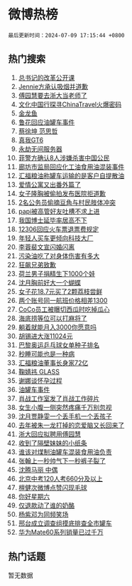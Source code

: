 # 微博热榜

`最后更新时间：2024-07-09 17:15:44 +0800`

## 热门搜索

1. [总书记的改革公开课](https://m.weibo.cn/search?containerid=100103type%3D1%26t%3D10%26q%3D%23%E6%80%BB%E4%B9%A6%E8%AE%B0%E7%9A%84%E6%94%B9%E9%9D%A9%E5%85%AC%E5%BC%80%E8%AF%BE%23&stream_entry_id=51&isnewpage=1&extparam=seat%3D1%26pos%3D0%26filter_type%3Drealtimehot%26stream_entry_id%3D51%26dgr%3D0%26q%3D%2523%25E6%2580%25BB%25E4%25B9%25A6%25E8%25AE%25B0%25E7%259A%2584%25E6%2594%25B9%25E9%259D%25A9%25E5%2585%25AC%25E5%25BC%2580%25E8%25AF%25BE%2523%26c_type%3D51%26cate%3D10103%26display_time%3D1720516542%26pre_seqid%3D1720516542555023188141)
1. [Jennie方承认吸烟并道歉](https://m.weibo.cn/search?containerid=100103type%3D1%26t%3D10%26q%3D%23Jennie%E6%96%B9%E6%89%BF%E8%AE%A4%E5%90%B8%E7%83%9F%E5%B9%B6%E9%81%93%E6%AD%89%23&stream_entry_id=31&isnewpage=1&extparam=seat%3D1%26flag%3D2%26filter_type%3Drealtimehot%26c_type%3D31%26lcate%3D5001%26cate%3D5001%26realpos%3D1%26q%3D%2523Jennie%25E6%2596%25B9%25E6%2589%25BF%25E8%25AE%25A4%25E5%2590%25B8%25E7%2583%259F%25E5%25B9%25B6%25E9%2581%2593%25E6%25AD%2589%2523%26dgr%3D0%26band_rank%3D1%26pos%3D0%26stream_entry_id%3D31%26display_time%3D1720516542%26pre_seqid%3D1720516542555023188141)
1. [傅园慧要去浙大当老师了](https://m.weibo.cn/search?containerid=100103type%3D1%26t%3D10%26q%3D%23%E5%82%85%E5%9B%AD%E6%85%A7%E8%A6%81%E5%8E%BB%E6%B5%99%E5%A4%A7%E5%BD%93%E8%80%81%E5%B8%88%E4%BA%86%23&stream_entry_id=31&isnewpage=1&extparam=seat%3D1%26flag%3D1%26filter_type%3Drealtimehot%26c_type%3D31%26lcate%3D5001%26cate%3D5001%26realpos%3D2%26q%3D%2523%25E5%2582%2585%25E5%259B%25AD%25E6%2585%25A7%25E8%25A6%2581%25E5%258E%25BB%25E6%25B5%2599%25E5%25A4%25A7%25E5%25BD%2593%25E8%2580%2581%25E5%25B8%2588%25E4%25BA%2586%2523%26dgr%3D0%26band_rank%3D2%26pos%3D1%26stream_entry_id%3D31%26display_time%3D1720516542%26pre_seqid%3D1720516542555023188141)
1. [文化中国行探寻ChinaTravel火爆密码](https://m.weibo.cn/search?containerid=100103type%3D1%26t%3D10%26q%3D%23%E6%96%87%E5%8C%96%E4%B8%AD%E5%9B%BD%E8%A1%8C%E6%8E%A2%E5%AF%BBChinaTravel%E7%81%AB%E7%88%86%E5%AF%86%E7%A0%81%23&stream_entry_id=31&isnewpage=1&extparam=seat%3D1%26flag%3D0%26filter_type%3Drealtimehot%26c_type%3D31%26lcate%3D5001%26cate%3D5001%26realpos%3D3%26q%3D%2523%25E6%2596%2587%25E5%258C%2596%25E4%25B8%25AD%25E5%259B%25BD%25E8%25A1%258C%25E6%258E%25A2%25E5%25AF%25BBChinaTravel%25E7%2581%25AB%25E7%2588%2586%25E5%25AF%2586%25E7%25A0%2581%2523%26dgr%3D0%26band_rank%3D3%26pos%3D2%26stream_entry_id%3D31%26display_time%3D1720516542%26pre_seqid%3D1720516542555023188141)
1. [金龙鱼](https://m.weibo.cn/search?containerid=100103type%3D1%26t%3D10%26q%3D%E9%87%91%E9%BE%99%E9%B1%BC&stream_entry_id=31&isnewpage=1&extparam=seat%3D1%26flag%3D1%26filter_type%3Drealtimehot%26c_type%3D31%26lcate%3D5001%26cate%3D5001%26realpos%3D4%26q%3D%25E9%2587%2591%25E9%25BE%2599%25E9%25B1%25BC%26dgr%3D0%26band_rank%3D4%26pos%3D3%26stream_entry_id%3D31%26display_time%3D1720516542%26pre_seqid%3D1720516542555023188141)
1. [鲁花回应油罐车事件](https://m.weibo.cn/search?containerid=100103type%3D1%26t%3D10%26q%3D%23%E9%B2%81%E8%8A%B1%E5%9B%9E%E5%BA%94%E6%B2%B9%E7%BD%90%E8%BD%A6%E4%BA%8B%E4%BB%B6%23&stream_entry_id=31&isnewpage=1&extparam=seat%3D1%26flag%3D1%26filter_type%3Drealtimehot%26c_type%3D31%26lcate%3D5001%26cate%3D5001%26realpos%3D5%26q%3D%2523%25E9%25B2%2581%25E8%258A%25B1%25E5%259B%259E%25E5%25BA%2594%25E6%25B2%25B9%25E7%25BD%2590%25E8%25BD%25A6%25E4%25BA%258B%25E4%25BB%25B6%2523%26dgr%3D0%26band_rank%3D5%26pos%3D4%26stream_entry_id%3D31%26display_time%3D1720516542%26pre_seqid%3D1720516542555023188141)
1. [蔡徐坤 范思哲](https://m.weibo.cn/search?containerid=100103type%3D1%26t%3D10%26q%3D%E8%94%A1%E5%BE%90%E5%9D%A4+%E8%8C%83%E6%80%9D%E5%93%B2&stream_entry_id=31&isnewpage=1&extparam=seat%3D1%26flag%3D1%26filter_type%3Drealtimehot%26c_type%3D31%26lcate%3D5001%26cate%3D5001%26realpos%3D6%26q%3D%25E8%2594%25A1%25E5%25BE%2590%25E5%259D%25A4%2520%25E8%258C%2583%25E6%2580%259D%25E5%2593%25B2%26dgr%3D0%26band_rank%3D6%26pos%3D5%26stream_entry_id%3D31%26display_time%3D1720516542%26pre_seqid%3D1720516542555023188141)
1. [真我GT6](https://m.weibo.cn/search?containerid=100103type%3D1%26t%3D10%26q%3D%23%E7%9C%9F%E6%88%91GT6%23&stream_entry_id=31&isnewpage=1&extparam=seat%3D1%26filter_type%3Drealtimehot%26c_type%3D31%26lcate%3D5001%26cate%3D5001%26topic_ad%3D1%26is_ad_pos%3D1%26adid%3D245380%26stream_entry_id%3D31%26dgr%3D0%26q%3D%2523%25E7%259C%259F%25E6%2588%2591GT6%2523%26band_rank%3D7%26pos%3D6%26display_time%3D1720516542%26pre_seqid%3D1720516542555023188141)
1. [永劫无间服务器](https://m.weibo.cn/search?containerid=100103type%3D1%26t%3D10%26q%3D%E6%B0%B8%E5%8A%AB%E6%97%A0%E9%97%B4%E6%9C%8D%E5%8A%A1%E5%99%A8&stream_entry_id=31&isnewpage=1&extparam=seat%3D1%26flag%3D1%26filter_type%3Drealtimehot%26c_type%3D31%26lcate%3D5001%26cate%3D5001%26realpos%3D7%26q%3D%25E6%25B0%25B8%25E5%258A%25AB%25E6%2597%25A0%25E9%2597%25B4%25E6%259C%258D%25E5%258A%25A1%25E5%2599%25A8%26dgr%3D0%26band_rank%3D7%26pos%3D7%26stream_entry_id%3D31%26display_time%3D1720516542%26pre_seqid%3D1720516542555023188141)
1. [菲警方确认8人涉嫌杀害中国公民](https://m.weibo.cn/search?containerid=100103type%3D1%26t%3D10%26q%3D%23%E8%8F%B2%E8%AD%A6%E6%96%B9%E7%A1%AE%E8%AE%A48%E4%BA%BA%E6%B6%89%E5%AB%8C%E6%9D%80%E5%AE%B3%E4%B8%AD%E5%9B%BD%E5%85%AC%E6%B0%91%23&stream_entry_id=31&isnewpage=1&extparam=seat%3D1%26flag%3D1%26filter_type%3Drealtimehot%26c_type%3D31%26lcate%3D5001%26cate%3D5001%26realpos%3D8%26q%3D%2523%25E8%258F%25B2%25E8%25AD%25A6%25E6%2596%25B9%25E7%25A1%25AE%25E8%25AE%25A48%25E4%25BA%25BA%25E6%25B6%2589%25E5%25AB%258C%25E6%259D%2580%25E5%25AE%25B3%25E4%25B8%25AD%25E5%259B%25BD%25E5%2585%25AC%25E6%25B0%2591%2523%26dgr%3D0%26band_rank%3D8%26pos%3D8%26stream_entry_id%3D31%26display_time%3D1720516542%26pre_seqid%3D1720516542555023188141)
1. [廊坊市监局回应化工油食用油混装事件](https://m.weibo.cn/search?containerid=100103type%3D1%26t%3D10%26q%3D%23%E5%BB%8A%E5%9D%8A%E5%B8%82%E7%9B%91%E5%B1%80%E5%9B%9E%E5%BA%94%E5%8C%96%E5%B7%A5%E6%B2%B9%E9%A3%9F%E7%94%A8%E6%B2%B9%E6%B7%B7%E8%A3%85%E4%BA%8B%E4%BB%B6%23&stream_entry_id=31&isnewpage=1&extparam=seat%3D1%26flag%3D0%26filter_type%3Drealtimehot%26c_type%3D31%26lcate%3D5001%26cate%3D5001%26realpos%3D9%26q%3D%2523%25E5%25BB%258A%25E5%259D%258A%25E5%25B8%2582%25E7%259B%2591%25E5%25B1%2580%25E5%259B%259E%25E5%25BA%2594%25E5%258C%2596%25E5%25B7%25A5%25E6%25B2%25B9%25E9%25A3%259F%25E7%2594%25A8%25E6%25B2%25B9%25E6%25B7%25B7%25E8%25A3%2585%25E4%25BA%258B%25E4%25BB%25B6%2523%26dgr%3D0%26band_rank%3D9%26pos%3D9%26stream_entry_id%3D31%26display_time%3D1720516542%26pre_seqid%3D1720516542555023188141)
1. [汇福粮油称罐车运输的是客户自提散油](https://m.weibo.cn/search?containerid=100103type%3D1%26t%3D10%26q%3D%23%E6%B1%87%E7%A6%8F%E7%B2%AE%E6%B2%B9%E7%A7%B0%E7%BD%90%E8%BD%A6%E8%BF%90%E8%BE%93%E7%9A%84%E6%98%AF%E5%AE%A2%E6%88%B7%E8%87%AA%E6%8F%90%E6%95%A3%E6%B2%B9%23&stream_entry_id=31&isnewpage=1&extparam=seat%3D1%26flag%3D1%26filter_type%3Drealtimehot%26c_type%3D31%26lcate%3D5001%26cate%3D5001%26realpos%3D10%26q%3D%2523%25E6%25B1%2587%25E7%25A6%258F%25E7%25B2%25AE%25E6%25B2%25B9%25E7%25A7%25B0%25E7%25BD%2590%25E8%25BD%25A6%25E8%25BF%2590%25E8%25BE%2593%25E7%259A%2584%25E6%2598%25AF%25E5%25AE%25A2%25E6%2588%25B7%25E8%2587%25AA%25E6%258F%2590%25E6%2595%25A3%25E6%25B2%25B9%2523%26dgr%3D0%26band_rank%3D10%26pos%3D10%26stream_entry_id%3D31%26display_time%3D1720516542%26pre_seqid%3D1720516542555023188141)
1. [爱情公寓又出番外篇了](https://m.weibo.cn/search?containerid=100103type%3D1%26t%3D10%26q%3D%23%E7%88%B1%E6%83%85%E5%85%AC%E5%AF%93%E5%8F%88%E5%87%BA%E7%95%AA%E5%A4%96%E7%AF%87%E4%BA%86%23&stream_entry_id=31&isnewpage=1&extparam=seat%3D1%26flag%3D2%26filter_type%3Drealtimehot%26c_type%3D31%26lcate%3D5001%26cate%3D5001%26realpos%3D11%26q%3D%2523%25E7%2588%25B1%25E6%2583%2585%25E5%2585%25AC%25E5%25AF%2593%25E5%258F%2588%25E5%2587%25BA%25E7%2595%25AA%25E5%25A4%2596%25E7%25AF%2587%25E4%25BA%2586%2523%26dgr%3D0%26band_rank%3D11%26pos%3D11%26stream_entry_id%3D31%26display_time%3D1720516542%26pre_seqid%3D1720516542555023188141)
1. [女子隆胸被偷拍发布医院拒道歉](https://m.weibo.cn/search?containerid=100103type%3D1%26t%3D10%26q%3D%23%E5%A5%B3%E5%AD%90%E9%9A%86%E8%83%B8%E8%A2%AB%E5%81%B7%E6%8B%8D%E5%8F%91%E5%B8%83%E5%8C%BB%E9%99%A2%E6%8B%92%E9%81%93%E6%AD%89%23&stream_entry_id=31&isnewpage=1&extparam=seat%3D1%26flag%3D0%26filter_type%3Drealtimehot%26c_type%3D31%26lcate%3D5001%26cate%3D5001%26realpos%3D12%26q%3D%2523%25E5%25A5%25B3%25E5%25AD%2590%25E9%259A%2586%25E8%2583%25B8%25E8%25A2%25AB%25E5%2581%25B7%25E6%258B%258D%25E5%258F%2591%25E5%25B8%2583%25E5%258C%25BB%25E9%2599%25A2%25E6%258B%2592%25E9%2581%2593%25E6%25AD%2589%2523%26dgr%3D0%26band_rank%3D12%26pos%3D12%26stream_entry_id%3D31%26display_time%3D1720516542%26pre_seqid%3D1720516542555023188141)
1. [2名公务员偷摘豆角与村民肢体冲突](https://m.weibo.cn/search?containerid=100103type%3D1%26t%3D10%26q%3D%232%E5%90%8D%E5%85%AC%E5%8A%A1%E5%91%98%E5%81%B7%E6%91%98%E8%B1%86%E8%A7%92%E4%B8%8E%E6%9D%91%E6%B0%91%E8%82%A2%E4%BD%93%E5%86%B2%E7%AA%81%23&stream_entry_id=31&isnewpage=1&extparam=seat%3D1%26flag%3D0%26filter_type%3Drealtimehot%26c_type%3D31%26lcate%3D5001%26cate%3D5001%26realpos%3D13%26q%3D%25232%25E5%2590%258D%25E5%2585%25AC%25E5%258A%25A1%25E5%2591%2598%25E5%2581%25B7%25E6%2591%2598%25E8%25B1%2586%25E8%25A7%2592%25E4%25B8%258E%25E6%259D%2591%25E6%25B0%2591%25E8%2582%25A2%25E4%25BD%2593%25E5%2586%25B2%25E7%25AA%2581%2523%26dgr%3D0%26band_rank%3D13%26pos%3D13%26stream_entry_id%3D31%26display_time%3D1720516542%26pre_seqid%3D1720516542555023188141)
1. [papi被高管好友吐槽不求上进](https://m.weibo.cn/search?containerid=100103type%3D1%26t%3D10%26q%3D%23papi%E8%A2%AB%E9%AB%98%E7%AE%A1%E5%A5%BD%E5%8F%8B%E5%90%90%E6%A7%BD%E4%B8%8D%E6%B1%82%E4%B8%8A%E8%BF%9B%23&stream_entry_id=31&isnewpage=1&extparam=seat%3D1%26flag%3D2%26filter_type%3Drealtimehot%26c_type%3D31%26lcate%3D5001%26cate%3D5001%26realpos%3D14%26q%3D%2523papi%25E8%25A2%25AB%25E9%25AB%2598%25E7%25AE%25A1%25E5%25A5%25BD%25E5%258F%258B%25E5%2590%2590%25E6%25A7%25BD%25E4%25B8%258D%25E6%25B1%2582%25E4%25B8%258A%25E8%25BF%259B%2523%26dgr%3D0%26band_rank%3D14%26pos%3D14%26stream_entry_id%3D31%26display_time%3D1720516542%26pre_seqid%3D1720516542555023188141)
1. [我国博士延毕率居高不下](https://m.weibo.cn/search?containerid=100103type%3D1%26t%3D10%26q%3D%23%E6%88%91%E5%9B%BD%E5%8D%9A%E5%A3%AB%E5%BB%B6%E6%AF%95%E7%8E%87%E5%B1%85%E9%AB%98%E4%B8%8D%E4%B8%8B%23&stream_entry_id=31&isnewpage=1&extparam=seat%3D1%26flag%3D1%26filter_type%3Drealtimehot%26c_type%3D31%26lcate%3D5001%26cate%3D5001%26realpos%3D15%26q%3D%2523%25E6%2588%2591%25E5%259B%25BD%25E5%258D%259A%25E5%25A3%25AB%25E5%25BB%25B6%25E6%25AF%2595%25E7%258E%2587%25E5%25B1%2585%25E9%25AB%2598%25E4%25B8%258D%25E4%25B8%258B%2523%26dgr%3D0%26band_rank%3D15%26pos%3D15%26stream_entry_id%3D31%26display_time%3D1720516542%26pre_seqid%3D1720516542555023188141)
1. [12306回应火车票退票费规定](https://m.weibo.cn/search?containerid=100103type%3D1%26t%3D10%26q%3D%2312306%E5%9B%9E%E5%BA%94%E7%81%AB%E8%BD%A6%E7%A5%A8%E9%80%80%E7%A5%A8%E8%B4%B9%E8%A7%84%E5%AE%9A%23&stream_entry_id=31&isnewpage=1&extparam=seat%3D1%26flag%3D0%26filter_type%3Drealtimehot%26c_type%3D31%26lcate%3D5001%26cate%3D5001%26realpos%3D16%26q%3D%252312306%25E5%259B%259E%25E5%25BA%2594%25E7%2581%25AB%25E8%25BD%25A6%25E7%25A5%25A8%25E9%2580%2580%25E7%25A5%25A8%25E8%25B4%25B9%25E8%25A7%2584%25E5%25AE%259A%2523%26dgr%3D0%26band_rank%3D16%26pos%3D16%26stream_entry_id%3D31%26display_time%3D1720516542%26pre_seqid%3D1720516542555023188141)
1. [年轻人买车更倾向科技大厂](https://m.weibo.cn/search?containerid=100103type%3D1%26t%3D10%26q%3D%23%E5%B9%B4%E8%BD%BB%E4%BA%BA%E4%B9%B0%E8%BD%A6%E6%9B%B4%E5%80%BE%E5%90%91%E7%A7%91%E6%8A%80%E5%A4%A7%E5%8E%82%23&stream_entry_id=31&isnewpage=1&extparam=seat%3D1%26flag%3D0%26filter_type%3Drealtimehot%26c_type%3D31%26lcate%3D5001%26cate%3D5001%26realpos%3D17%26adid%3D245434%26stream_entry_id%3D31%26dgr%3D0%26band_rank%3D17%26pos%3D17%26q%3D%2523%25E5%25B9%25B4%25E8%25BD%25BB%25E4%25BA%25BA%25E4%25B9%25B0%25E8%25BD%25A6%25E6%259B%25B4%25E5%2580%25BE%25E5%2590%2591%25E7%25A7%2591%25E6%258A%2580%25E5%25A4%25A7%25E5%258E%2582%2523%26display_time%3D1720516542%26pre_seqid%3D1720516542555023188141)
1. [李蓉裴文宣闪婚闪离](https://m.weibo.cn/search?containerid=100103type%3D1%26t%3D10%26q%3D%E6%9D%8E%E8%93%89%E8%A3%B4%E6%96%87%E5%AE%A3%E9%97%AA%E5%A9%9A%E9%97%AA%E7%A6%BB&stream_entry_id=31&isnewpage=1&extparam=seat%3D1%26flag%3D1%26filter_type%3Drealtimehot%26c_type%3D31%26lcate%3D5001%26cate%3D5001%26realpos%3D18%26q%3D%25E6%259D%258E%25E8%2593%2589%25E8%25A3%25B4%25E6%2596%2587%25E5%25AE%25A3%25E9%2597%25AA%25E5%25A9%259A%25E9%2597%25AA%25E7%25A6%25BB%26dgr%3D0%26band_rank%3D18%26pos%3D18%26stream_entry_id%3D31%26display_time%3D1720516542%26pre_seqid%3D1720516542555023188141)
1. [污染油吃了对身体伤害有多大](https://m.weibo.cn/search?containerid=100103type%3D1%26t%3D10%26q%3D%23%E6%B1%A1%E6%9F%93%E6%B2%B9%E5%90%83%E4%BA%86%E5%AF%B9%E8%BA%AB%E4%BD%93%E4%BC%A4%E5%AE%B3%E6%9C%89%E5%A4%9A%E5%A4%A7%23&stream_entry_id=31&isnewpage=1&extparam=seat%3D1%26flag%3D0%26filter_type%3Drealtimehot%26c_type%3D31%26lcate%3D5001%26cate%3D5001%26realpos%3D19%26q%3D%2523%25E6%25B1%25A1%25E6%259F%2593%25E6%25B2%25B9%25E5%2590%2583%25E4%25BA%2586%25E5%25AF%25B9%25E8%25BA%25AB%25E4%25BD%2593%25E4%25BC%25A4%25E5%25AE%25B3%25E6%259C%2589%25E5%25A4%259A%25E5%25A4%25A7%2523%26dgr%3D0%26band_rank%3D19%26pos%3D19%26stream_entry_id%3D31%26display_time%3D1720516542%26pre_seqid%3D1720516542555023188141)
1. [狂飙兄弟致歉](https://m.weibo.cn/search?containerid=100103type%3D1%26t%3D10%26q%3D%23%E7%8B%82%E9%A3%99%E5%85%84%E5%BC%9F%E8%87%B4%E6%AD%89%23&stream_entry_id=31&isnewpage=1&extparam=seat%3D1%26flag%3D2%26filter_type%3Drealtimehot%26c_type%3D31%26lcate%3D5001%26cate%3D5001%26realpos%3D20%26q%3D%2523%25E7%258B%2582%25E9%25A3%2599%25E5%2585%2584%25E5%25BC%259F%25E8%2587%25B4%25E6%25AD%2589%2523%26dgr%3D0%26band_rank%3D20%26pos%3D20%26stream_entry_id%3D31%26display_time%3D1720516542%26pre_seqid%3D1720516542555023188141)
1. [荷兰男子捐精生下1000个娃](https://m.weibo.cn/search?containerid=100103type%3D1%26t%3D10%26q%3D%23%E8%8D%B7%E5%85%B0%E7%94%B7%E5%AD%90%E6%8D%90%E7%B2%BE%E7%94%9F%E4%B8%8B1000%E4%B8%AA%E5%A8%83%23&stream_entry_id=31&isnewpage=1&extparam=seat%3D1%26flag%3D2%26filter_type%3Drealtimehot%26c_type%3D31%26lcate%3D5001%26cate%3D5001%26realpos%3D21%26q%3D%2523%25E8%258D%25B7%25E5%2585%25B0%25E7%2594%25B7%25E5%25AD%2590%25E6%258D%2590%25E7%25B2%25BE%25E7%2594%259F%25E4%25B8%258B1000%25E4%25B8%25AA%25E5%25A8%2583%2523%26dgr%3D0%26band_rank%3D21%26pos%3D21%26stream_entry_id%3D31%26display_time%3D1720516542%26pre_seqid%3D1720516542555023188141)
1. [沈月胸前好大一个蝴蝶](https://m.weibo.cn/search?containerid=100103type%3D1%26t%3D10%26q%3D%23%E6%B2%88%E6%9C%88%E8%83%B8%E5%89%8D%E5%A5%BD%E5%A4%A7%E4%B8%80%E4%B8%AA%E8%9D%B4%E8%9D%B6%23&stream_entry_id=31&isnewpage=1&extparam=seat%3D1%26flag%3D0%26filter_type%3Drealtimehot%26c_type%3D31%26lcate%3D5001%26cate%3D5001%26realpos%3D22%26q%3D%2523%25E6%25B2%2588%25E6%259C%2588%25E8%2583%25B8%25E5%2589%258D%25E5%25A5%25BD%25E5%25A4%25A7%25E4%25B8%2580%25E4%25B8%25AA%25E8%259D%25B4%25E8%259D%25B6%2523%26dgr%3D0%26band_rank%3D22%26pos%3D22%26stream_entry_id%3D31%26display_time%3D1720516542%26pre_seqid%3D1720516542555023188141)
1. [女子花18.7元买了2颗荔枝尝鲜](https://m.weibo.cn/search?containerid=100103type%3D1%26t%3D10%26q%3D%23%E5%A5%B3%E5%AD%90%E8%8A%B118.7%E5%85%83%E4%B9%B0%E4%BA%862%E9%A2%97%E8%8D%94%E6%9E%9D%E5%B0%9D%E9%B2%9C%23&stream_entry_id=31&isnewpage=1&extparam=seat%3D1%26flag%3D1%26filter_type%3Drealtimehot%26c_type%3D31%26lcate%3D5001%26cate%3D5001%26realpos%3D23%26q%3D%2523%25E5%25A5%25B3%25E5%25AD%2590%25E8%258A%25B118.7%25E5%2585%2583%25E4%25B9%25B0%25E4%25BA%25862%25E9%25A2%2597%25E8%258D%2594%25E6%259E%259D%25E5%25B0%259D%25E9%25B2%259C%2523%26dgr%3D0%26band_rank%3D23%26pos%3D23%26stream_entry_id%3D31%26display_time%3D1720516542%26pre_seqid%3D1720516542555023188141)
1. [两个账号同一航班价格相差1300](https://m.weibo.cn/search?containerid=100103type%3D1%26t%3D10%26q%3D%23%E4%B8%A4%E4%B8%AA%E8%B4%A6%E5%8F%B7%E5%90%8C%E4%B8%80%E8%88%AA%E7%8F%AD%E4%BB%B7%E6%A0%BC%E7%9B%B8%E5%B7%AE1300%23&stream_entry_id=31&isnewpage=1&extparam=seat%3D1%26flag%3D1%26filter_type%3Drealtimehot%26c_type%3D31%26lcate%3D5001%26cate%3D5001%26realpos%3D24%26q%3D%2523%25E4%25B8%25A4%25E4%25B8%25AA%25E8%25B4%25A6%25E5%258F%25B7%25E5%2590%258C%25E4%25B8%2580%25E8%2588%25AA%25E7%258F%25AD%25E4%25BB%25B7%25E6%25A0%25BC%25E7%259B%25B8%25E5%25B7%25AE1300%2523%26dgr%3D0%26band_rank%3D24%26pos%3D24%26stream_entry_id%3D31%26display_time%3D1720516542%26pre_seqid%3D1720516542555023188141)
1. [CoCo员工被曝切西瓜时吃掉瓜心](https://m.weibo.cn/search?containerid=100103type%3D1%26t%3D10%26q%3D%23CoCo%E5%91%98%E5%B7%A5%E8%A2%AB%E6%9B%9D%E5%88%87%E8%A5%BF%E7%93%9C%E6%97%B6%E5%90%83%E6%8E%89%E7%93%9C%E5%BF%83%23&stream_entry_id=31&isnewpage=1&extparam=seat%3D1%26flag%3D0%26filter_type%3Drealtimehot%26c_type%3D31%26lcate%3D5001%26cate%3D5001%26realpos%3D25%26q%3D%2523CoCo%25E5%2591%2598%25E5%25B7%25A5%25E8%25A2%25AB%25E6%259B%259D%25E5%2588%2587%25E8%25A5%25BF%25E7%2593%259C%25E6%2597%25B6%25E5%2590%2583%25E6%258E%2589%25E7%2593%259C%25E5%25BF%2583%2523%26dgr%3D0%26band_rank%3D25%26pos%3D25%26stream_entry_id%3D31%26display_time%3D1720516542%26pre_seqid%3D1720516542555023188141)
1. [海底捞等位可以打麻将了](https://m.weibo.cn/search?containerid=100103type%3D1%26t%3D10%26q%3D%23%E6%B5%B7%E5%BA%95%E6%8D%9E%E7%AD%89%E4%BD%8D%E5%8F%AF%E4%BB%A5%E6%89%93%E9%BA%BB%E5%B0%86%E4%BA%86%23&stream_entry_id=31&isnewpage=1&extparam=seat%3D1%26flag%3D0%26filter_type%3Drealtimehot%26c_type%3D31%26lcate%3D5001%26cate%3D5001%26realpos%3D26%26q%3D%2523%25E6%25B5%25B7%25E5%25BA%2595%25E6%258D%259E%25E7%25AD%2589%25E4%25BD%258D%25E5%258F%25AF%25E4%25BB%25A5%25E6%2589%2593%25E9%25BA%25BB%25E5%25B0%2586%25E4%25BA%2586%2523%26dgr%3D0%26band_rank%3D26%26pos%3D26%26stream_entry_id%3D31%26display_time%3D1720516542%26pre_seqid%3D1720516542555023188141)
1. [躺着就能月入3000你愿意吗](https://m.weibo.cn/search?containerid=100103type%3D1%26t%3D10%26q%3D%23%E8%BA%BA%E7%9D%80%E5%B0%B1%E8%83%BD%E6%9C%88%E5%85%A53000%E4%BD%A0%E6%84%BF%E6%84%8F%E5%90%97%23&stream_entry_id=31&isnewpage=1&extparam=seat%3D1%26flag%3D0%26filter_type%3Drealtimehot%26c_type%3D31%26lcate%3D5001%26cate%3D5001%26realpos%3D27%26q%3D%2523%25E8%25BA%25BA%25E7%259D%2580%25E5%25B0%25B1%25E8%2583%25BD%25E6%259C%2588%25E5%2585%25A53000%25E4%25BD%25A0%25E6%2584%25BF%25E6%2584%258F%25E5%2590%2597%2523%26dgr%3D0%26band_rank%3D27%26pos%3D27%26stream_entry_id%3D31%26display_time%3D1720516542%26pre_seqid%3D1720516542555023188141)
1. [胡锡进大涨11024元](https://m.weibo.cn/search?containerid=100103type%3D1%26t%3D10%26q%3D%23%E8%83%A1%E9%94%A1%E8%BF%9B%E5%A4%A7%E6%B6%A811024%E5%85%83%23&stream_entry_id=31&isnewpage=1&extparam=seat%3D1%26flag%3D1%26filter_type%3Drealtimehot%26c_type%3D31%26lcate%3D5001%26cate%3D5001%26realpos%3D28%26q%3D%2523%25E8%2583%25A1%25E9%2594%25A1%25E8%25BF%259B%25E5%25A4%25A7%25E6%25B6%25A811024%25E5%2585%2583%2523%26dgr%3D0%26band_rank%3D28%26pos%3D28%26stream_entry_id%3D31%26display_time%3D1720516542%26pre_seqid%3D1720516542555023188141)
1. [巴黎奥运乒乓球女单种子排名](https://m.weibo.cn/search?containerid=100103type%3D1%26t%3D10%26q%3D%23%E5%B7%B4%E9%BB%8E%E5%A5%A5%E8%BF%90%E4%B9%92%E4%B9%93%E7%90%83%E5%A5%B3%E5%8D%95%E7%A7%8D%E5%AD%90%E6%8E%92%E5%90%8D%23&stream_entry_id=31&isnewpage=1&extparam=seat%3D1%26flag%3D1%26filter_type%3Drealtimehot%26c_type%3D31%26lcate%3D5001%26cate%3D5001%26realpos%3D29%26q%3D%2523%25E5%25B7%25B4%25E9%25BB%258E%25E5%25A5%25A5%25E8%25BF%2590%25E4%25B9%2592%25E4%25B9%2593%25E7%2590%2583%25E5%25A5%25B3%25E5%258D%2595%25E7%25A7%258D%25E5%25AD%2590%25E6%258E%2592%25E5%2590%258D%2523%26dgr%3D0%26band_rank%3D29%26pos%3D29%26stream_entry_id%3D31%26display_time%3D1720516542%26pre_seqid%3D1720516542555023188141)
1. [秒睡可能也是一种病](https://m.weibo.cn/search?containerid=100103type%3D1%26t%3D10%26q%3D%23%E7%A7%92%E7%9D%A1%E5%8F%AF%E8%83%BD%E4%B9%9F%E6%98%AF%E4%B8%80%E7%A7%8D%E7%97%85%23&stream_entry_id=31&isnewpage=1&extparam=seat%3D1%26flag%3D1%26filter_type%3Drealtimehot%26c_type%3D31%26lcate%3D5001%26cate%3D5001%26realpos%3D30%26q%3D%2523%25E7%25A7%2592%25E7%259D%25A1%25E5%258F%25AF%25E8%2583%25BD%25E4%25B9%259F%25E6%2598%25AF%25E4%25B8%2580%25E7%25A7%258D%25E7%2597%2585%2523%26dgr%3D0%26band_rank%3D30%26pos%3D30%26stream_entry_id%3D31%26display_time%3D1720516542%26pre_seqid%3D1720516542555023188141)
1. [汇福粮油董事长身家72亿](https://m.weibo.cn/search?containerid=100103type%3D1%26t%3D10%26q%3D%23%E6%B1%87%E7%A6%8F%E7%B2%AE%E6%B2%B9%E8%91%A3%E4%BA%8B%E9%95%BF%E8%BA%AB%E5%AE%B672%E4%BA%BF%23&stream_entry_id=31&isnewpage=1&extparam=seat%3D1%26flag%3D1%26filter_type%3Drealtimehot%26c_type%3D31%26lcate%3D5001%26cate%3D5001%26realpos%3D31%26q%3D%2523%25E6%25B1%2587%25E7%25A6%258F%25E7%25B2%25AE%25E6%25B2%25B9%25E8%2591%25A3%25E4%25BA%258B%25E9%2595%25BF%25E8%25BA%25AB%25E5%25AE%25B672%25E4%25BA%25BF%2523%26dgr%3D0%26band_rank%3D31%26pos%3D31%26stream_entry_id%3D31%26display_time%3D1720516542%26pre_seqid%3D1720516542555023188141)
1. [鞠婧祎 GLASS](https://m.weibo.cn/search?containerid=100103type%3D1%26t%3D10%26q%3D%E9%9E%A0%E5%A9%A7%E7%A5%8E+GLASS&stream_entry_id=31&isnewpage=1&extparam=seat%3D1%26flag%3D0%26filter_type%3Drealtimehot%26c_type%3D31%26lcate%3D5001%26cate%3D5001%26realpos%3D32%26q%3D%25E9%259E%25A0%25E5%25A9%25A7%25E7%25A5%258E%2520GLASS%26dgr%3D0%26band_rank%3D32%26pos%3D32%26stream_entry_id%3D31%26display_time%3D1720516542%26pre_seqid%3D1720516542555023188141)
1. [谢娜谈怀孕过程](https://m.weibo.cn/search?containerid=100103type%3D1%26t%3D10%26q%3D%23%E8%B0%A2%E5%A8%9C%E8%B0%88%E6%80%80%E5%AD%95%E8%BF%87%E7%A8%8B%23&stream_entry_id=31&isnewpage=1&extparam=seat%3D1%26flag%3D0%26filter_type%3Drealtimehot%26c_type%3D31%26lcate%3D5001%26cate%3D5001%26realpos%3D33%26q%3D%2523%25E8%25B0%25A2%25E5%25A8%259C%25E8%25B0%2588%25E6%2580%2580%25E5%25AD%2595%25E8%25BF%2587%25E7%25A8%258B%2523%26dgr%3D0%26band_rank%3D33%26pos%3D33%26stream_entry_id%3D31%26display_time%3D1720516542%26pre_seqid%3D1720516542555023188141)
1. [油罐车事件](https://m.weibo.cn/search?containerid=100103type%3D1%26t%3D10%26q%3D%E6%B2%B9%E7%BD%90%E8%BD%A6%E4%BA%8B%E4%BB%B6&stream_entry_id=31&isnewpage=1&extparam=seat%3D1%26flag%3D0%26filter_type%3Drealtimehot%26c_type%3D31%26lcate%3D5001%26cate%3D5001%26realpos%3D34%26q%3D%25E6%25B2%25B9%25E7%25BD%2590%25E8%25BD%25A6%25E4%25BA%258B%25E4%25BB%25B6%26dgr%3D0%26band_rank%3D34%26pos%3D34%26stream_entry_id%3D31%26display_time%3D1720516542%26pre_seqid%3D1720516542555023188141)
1. [肖战工作室发了肖战工作碎片](https://m.weibo.cn/search?containerid=100103type%3D1%26t%3D10%26q%3D%23%E8%82%96%E6%88%98%E5%B7%A5%E4%BD%9C%E5%AE%A4%E5%8F%91%E4%BA%86%E8%82%96%E6%88%98%E5%B7%A5%E4%BD%9C%E7%A2%8E%E7%89%87%23&stream_entry_id=31&isnewpage=1&extparam=seat%3D1%26flag%3D0%26filter_type%3Drealtimehot%26c_type%3D31%26lcate%3D5001%26cate%3D5001%26realpos%3D35%26q%3D%2523%25E8%2582%2596%25E6%2588%2598%25E5%25B7%25A5%25E4%25BD%259C%25E5%25AE%25A4%25E5%258F%2591%25E4%25BA%2586%25E8%2582%2596%25E6%2588%2598%25E5%25B7%25A5%25E4%25BD%259C%25E7%25A2%258E%25E7%2589%2587%2523%26dgr%3D0%26band_rank%3D35%26pos%3D35%26stream_entry_id%3D31%26display_time%3D1720516542%26pre_seqid%3D1720516542555023188141)
1. [女生小腹一侧突然疼痛千万别忽视](https://m.weibo.cn/search?containerid=100103type%3D1%26t%3D10%26q%3D%23%E5%A5%B3%E7%94%9F%E5%B0%8F%E8%85%B9%E4%B8%80%E4%BE%A7%E7%AA%81%E7%84%B6%E7%96%BC%E7%97%9B%E5%8D%83%E4%B8%87%E5%88%AB%E5%BF%BD%E8%A7%86%23&stream_entry_id=31&isnewpage=1&extparam=seat%3D1%26flag%3D0%26filter_type%3Drealtimehot%26c_type%3D31%26lcate%3D5001%26cate%3D5001%26realpos%3D36%26q%3D%2523%25E5%25A5%25B3%25E7%2594%259F%25E5%25B0%258F%25E8%2585%25B9%25E4%25B8%2580%25E4%25BE%25A7%25E7%25AA%2581%25E7%2584%25B6%25E7%2596%25BC%25E7%2597%259B%25E5%258D%2583%25E4%25B8%2587%25E5%2588%25AB%25E5%25BF%25BD%25E8%25A7%2586%2523%26dgr%3D0%26band_rank%3D36%26pos%3D36%26stream_entry_id%3D31%26display_time%3D1720516542%26pre_seqid%3D1720516542555023188141)
1. [沈月贾静雯一个丢手机一个丢孩子](https://m.weibo.cn/search?containerid=100103type%3D1%26t%3D10%26q%3D%23%E6%B2%88%E6%9C%88%E8%B4%BE%E9%9D%99%E9%9B%AF%E4%B8%80%E4%B8%AA%E4%B8%A2%E6%89%8B%E6%9C%BA%E4%B8%80%E4%B8%AA%E4%B8%A2%E5%AD%A9%E5%AD%90%23&stream_entry_id=31&isnewpage=1&extparam=seat%3D1%26flag%3D1%26filter_type%3Drealtimehot%26c_type%3D31%26lcate%3D5001%26cate%3D5001%26realpos%3D37%26q%3D%2523%25E6%25B2%2588%25E6%259C%2588%25E8%25B4%25BE%25E9%259D%2599%25E9%259B%25AF%25E4%25B8%2580%25E4%25B8%25AA%25E4%25B8%25A2%25E6%2589%258B%25E6%259C%25BA%25E4%25B8%2580%25E4%25B8%25AA%25E4%25B8%25A2%25E5%25AD%25A9%25E5%25AD%2590%2523%26dgr%3D0%26band_rank%3D37%26pos%3D37%26stream_entry_id%3D31%26display_time%3D1720516542%26pre_seqid%3D1720516542555023188141)
1. [去年被朱一龙打掉的恋爱脑又长回来了](https://m.weibo.cn/search?containerid=100103type%3D1%26t%3D10%26q%3D%23%E5%8E%BB%E5%B9%B4%E8%A2%AB%E6%9C%B1%E4%B8%80%E9%BE%99%E6%89%93%E6%8E%89%E7%9A%84%E6%81%8B%E7%88%B1%E8%84%91%E5%8F%88%E9%95%BF%E5%9B%9E%E6%9D%A5%E4%BA%86%23&stream_entry_id=31&isnewpage=1&extparam=seat%3D1%26flag%3D0%26filter_type%3Drealtimehot%26c_type%3D31%26lcate%3D5001%26cate%3D5001%26realpos%3D38%26q%3D%2523%25E5%258E%25BB%25E5%25B9%25B4%25E8%25A2%25AB%25E6%259C%25B1%25E4%25B8%2580%25E9%25BE%2599%25E6%2589%2593%25E6%258E%2589%25E7%259A%2584%25E6%2581%258B%25E7%2588%25B1%25E8%2584%2591%25E5%258F%2588%25E9%2595%25BF%25E5%259B%259E%25E6%259D%25A5%25E4%25BA%2586%2523%26dgr%3D0%26band_rank%3D38%26pos%3D38%26stream_entry_id%3D31%26display_time%3D1720516542%26pre_seqid%3D1720516542555023188141)
1. [浙大回应拟聘用傅园慧](https://m.weibo.cn/search?containerid=100103type%3D1%26t%3D10%26q%3D%23%E6%B5%99%E5%A4%A7%E5%9B%9E%E5%BA%94%E6%8B%9F%E8%81%98%E7%94%A8%E5%82%85%E5%9B%AD%E6%85%A7%23&stream_entry_id=31&isnewpage=1&extparam=seat%3D1%26flag%3D1%26filter_type%3Drealtimehot%26c_type%3D31%26lcate%3D5001%26cate%3D5001%26realpos%3D39%26q%3D%2523%25E6%25B5%2599%25E5%25A4%25A7%25E5%259B%259E%25E5%25BA%2594%25E6%258B%259F%25E8%2581%2598%25E7%2594%25A8%25E5%2582%2585%25E5%259B%25AD%25E6%2585%25A7%2523%26dgr%3D0%26band_rank%3D39%26pos%3D39%26stream_entry_id%3D31%26display_time%3D1720516542%26pre_seqid%3D1720516542555023188141)
1. [收到了隔壁妹妹的小纸条](https://m.weibo.cn/search?containerid=100103type%3D1%26t%3D10%26q%3D%E6%94%B6%E5%88%B0%E4%BA%86%E9%9A%94%E5%A3%81%E5%A6%B9%E5%A6%B9%E7%9A%84%E5%B0%8F%E7%BA%B8%E6%9D%A1&stream_entry_id=31&isnewpage=1&extparam=seat%3D1%26flag%3D1%26filter_type%3Drealtimehot%26c_type%3D31%26lcate%3D5001%26cate%3D5001%26realpos%3D40%26q%3D%25E6%2594%25B6%25E5%2588%25B0%25E4%25BA%2586%25E9%259A%2594%25E5%25A3%2581%25E5%25A6%25B9%25E5%25A6%25B9%25E7%259A%2584%25E5%25B0%258F%25E7%25BA%25B8%25E6%259D%25A1%26dgr%3D0%26band_rank%3D40%26pos%3D40%26stream_entry_id%3D31%26display_time%3D1720516542%26pre_seqid%3D1720516542555023188141)
1. [谁该对煤制油罐车混装食用油负责](https://m.weibo.cn/search?containerid=100103type%3D1%26t%3D10%26q%3D%23%E8%B0%81%E8%AF%A5%E5%AF%B9%E7%85%A4%E5%88%B6%E6%B2%B9%E7%BD%90%E8%BD%A6%E6%B7%B7%E8%A3%85%E9%A3%9F%E7%94%A8%E6%B2%B9%E8%B4%9F%E8%B4%A3%23&stream_entry_id=31&isnewpage=1&extparam=seat%3D1%26flag%3D1%26filter_type%3Drealtimehot%26c_type%3D31%26lcate%3D5001%26cate%3D5001%26realpos%3D41%26q%3D%2523%25E8%25B0%2581%25E8%25AF%25A5%25E5%25AF%25B9%25E7%2585%25A4%25E5%2588%25B6%25E6%25B2%25B9%25E7%25BD%2590%25E8%25BD%25A6%25E6%25B7%25B7%25E8%25A3%2585%25E9%25A3%259F%25E7%2594%25A8%25E6%25B2%25B9%25E8%25B4%259F%25E8%25B4%25A3%2523%26dgr%3D0%26band_rank%3D41%26pos%3D41%26stream_entry_id%3D31%26display_time%3D1720516542%26pre_seqid%3D1720516542555023188141)
1. [张翰上一秒帅气下一秒裤子裂了](https://m.weibo.cn/search?containerid=100103type%3D1%26t%3D10%26q%3D%23%E5%BC%A0%E7%BF%B0%E4%B8%8A%E4%B8%80%E7%A7%92%E5%B8%85%E6%B0%94%E4%B8%8B%E4%B8%80%E7%A7%92%E8%A3%A4%E5%AD%90%E8%A3%82%E4%BA%86%23&stream_entry_id=31&isnewpage=1&extparam=seat%3D1%26flag%3D1%26filter_type%3Drealtimehot%26c_type%3D31%26lcate%3D5001%26cate%3D5001%26realpos%3D42%26q%3D%2523%25E5%25BC%25A0%25E7%25BF%25B0%25E4%25B8%258A%25E4%25B8%2580%25E7%25A7%2592%25E5%25B8%2585%25E6%25B0%2594%25E4%25B8%258B%25E4%25B8%2580%25E7%25A7%2592%25E8%25A3%25A4%25E5%25AD%2590%25E8%25A3%2582%25E4%25BA%2586%2523%26dgr%3D0%26band_rank%3D42%26pos%3D42%26stream_entry_id%3D31%26display_time%3D1720516542%26pre_seqid%3D1720516542555023188141)
1. [沈腾马丽 中偶](https://m.weibo.cn/search?containerid=100103type%3D1%26t%3D10%26q%3D%E6%B2%88%E8%85%BE%E9%A9%AC%E4%B8%BD+%E4%B8%AD%E5%81%B6&stream_entry_id=31&isnewpage=1&extparam=seat%3D1%26flag%3D1%26filter_type%3Drealtimehot%26c_type%3D31%26lcate%3D5001%26cate%3D5001%26realpos%3D43%26q%3D%25E6%25B2%2588%25E8%2585%25BE%25E9%25A9%25AC%25E4%25B8%25BD%2520%25E4%25B8%25AD%25E5%2581%25B6%26dgr%3D0%26band_rank%3D43%26pos%3D43%26stream_entry_id%3D31%26display_time%3D1720516542%26pre_seqid%3D1720516542555023188141)
1. [北京中考120人考660分及以上](https://m.weibo.cn/search?containerid=100103type%3D1%26t%3D10%26q%3D%23%E5%8C%97%E4%BA%AC%E4%B8%AD%E8%80%83120%E4%BA%BA%E8%80%83660%E5%88%86%E5%8F%8A%E4%BB%A5%E4%B8%8A%23&stream_entry_id=31&isnewpage=1&extparam=seat%3D1%26flag%3D1%26filter_type%3Drealtimehot%26c_type%3D31%26lcate%3D5001%26cate%3D5001%26realpos%3D44%26q%3D%2523%25E5%258C%2597%25E4%25BA%25AC%25E4%25B8%25AD%25E8%2580%2583120%25E4%25BA%25BA%25E8%2580%2583660%25E5%2588%2586%25E5%258F%258A%25E4%25BB%25A5%25E4%25B8%258A%2523%26dgr%3D0%26band_rank%3D44%26pos%3D44%26stream_entry_id%3D31%26display_time%3D1720516542%26pre_seqid%3D1720516542555023188141)
1. [檀健次微博点赞闪现毛球](https://m.weibo.cn/search?containerid=100103type%3D1%26t%3D10%26q%3D%23%E6%AA%80%E5%81%A5%E6%AC%A1%E5%BE%AE%E5%8D%9A%E7%82%B9%E8%B5%9E%E9%97%AA%E7%8E%B0%E6%AF%9B%E7%90%83%23&stream_entry_id=31&isnewpage=1&extparam=seat%3D1%26flag%3D1%26filter_type%3Drealtimehot%26c_type%3D31%26lcate%3D5001%26cate%3D5001%26realpos%3D45%26q%3D%2523%25E6%25AA%2580%25E5%2581%25A5%25E6%25AC%25A1%25E5%25BE%25AE%25E5%258D%259A%25E7%2582%25B9%25E8%25B5%259E%25E9%2597%25AA%25E7%258E%25B0%25E6%25AF%259B%25E7%2590%2583%2523%26dgr%3D0%26band_rank%3D45%26pos%3D45%26stream_entry_id%3D31%26display_time%3D1720516542%26pre_seqid%3D1720516542555023188141)
1. [你好星期六](https://m.weibo.cn/search?containerid=100103type%3D1%26t%3D10%26q%3D%E4%BD%A0%E5%A5%BD%E6%98%9F%E6%9C%9F%E5%85%AD&stream_entry_id=31&isnewpage=1&extparam=seat%3D1%26flag%3D1%26filter_type%3Drealtimehot%26c_type%3D31%26lcate%3D5001%26cate%3D5001%26realpos%3D46%26q%3D%25E4%25BD%25A0%25E5%25A5%25BD%25E6%2598%259F%25E6%259C%259F%25E5%2585%25AD%26dgr%3D0%26band_rank%3D46%26pos%3D46%26stream_entry_id%3D31%26display_time%3D1720516542%26pre_seqid%3D1720516542555023188141)
1. [仅退款动了谁的奶酪](https://m.weibo.cn/search?containerid=100103type%3D1%26t%3D10%26q%3D%23%E4%BB%85%E9%80%80%E6%AC%BE%E5%8A%A8%E4%BA%86%E8%B0%81%E7%9A%84%E5%A5%B6%E9%85%AA%23&stream_entry_id=31&isnewpage=1&extparam=seat%3D1%26flag%3D0%26filter_type%3Drealtimehot%26c_type%3D31%26lcate%3D5001%26cate%3D5001%26realpos%3D47%26q%3D%2523%25E4%25BB%2585%25E9%2580%2580%25E6%25AC%25BE%25E5%258A%25A8%25E4%25BA%2586%25E8%25B0%2581%25E7%259A%2584%25E5%25A5%25B6%25E9%2585%25AA%2523%26dgr%3D0%26band_rank%3D47%26pos%3D47%26stream_entry_id%3D31%26display_time%3D1720516542%26pre_seqid%3D1720516542555023188141)
1. [杨紫邓为同频笑场](https://m.weibo.cn/search?containerid=100103type%3D1%26t%3D10%26q%3D%23%E6%9D%A8%E7%B4%AB%E9%82%93%E4%B8%BA%E5%90%8C%E9%A2%91%E7%AC%91%E5%9C%BA%23&stream_entry_id=31&isnewpage=1&extparam=seat%3D1%26flag%3D1%26filter_type%3Drealtimehot%26c_type%3D31%26lcate%3D5001%26cate%3D5001%26realpos%3D48%26q%3D%2523%25E6%259D%25A8%25E7%25B4%25AB%25E9%2582%2593%25E4%25B8%25BA%25E5%2590%258C%25E9%25A2%2591%25E7%25AC%2591%25E5%259C%25BA%2523%26dgr%3D0%26band_rank%3D48%26pos%3D48%26stream_entry_id%3D31%26display_time%3D1720516542%26pre_seqid%3D1720516542555023188141)
1. [邢台成立调查组摸底排查全市罐车](https://m.weibo.cn/search?containerid=100103type%3D1%26t%3D10%26q%3D%23%E9%82%A2%E5%8F%B0%E6%88%90%E7%AB%8B%E8%B0%83%E6%9F%A5%E7%BB%84%E6%91%B8%E5%BA%95%E6%8E%92%E6%9F%A5%E5%85%A8%E5%B8%82%E7%BD%90%E8%BD%A6%23&stream_entry_id=31&isnewpage=1&extparam=seat%3D1%26flag%3D1%26filter_type%3Drealtimehot%26c_type%3D31%26lcate%3D5001%26cate%3D5001%26realpos%3D49%26q%3D%2523%25E9%2582%25A2%25E5%258F%25B0%25E6%2588%2590%25E7%25AB%258B%25E8%25B0%2583%25E6%259F%25A5%25E7%25BB%2584%25E6%2591%25B8%25E5%25BA%2595%25E6%258E%2592%25E6%259F%25A5%25E5%2585%25A8%25E5%25B8%2582%25E7%25BD%2590%25E8%25BD%25A6%2523%26dgr%3D0%26band_rank%3D49%26pos%3D49%26stream_entry_id%3D31%26display_time%3D1720516542%26pre_seqid%3D1720516542555023188141)
1. [华为Mate60系列销量已过千万](https://m.weibo.cn/search?containerid=100103type%3D1%26t%3D10%26q%3D%23%E5%8D%8E%E4%B8%BAMate60%E7%B3%BB%E5%88%97%E9%94%80%E9%87%8F%E5%B7%B2%E8%BF%87%E5%8D%83%E4%B8%87%23&stream_entry_id=31&isnewpage=1&extparam=seat%3D1%26flag%3D0%26filter_type%3Drealtimehot%26c_type%3D31%26lcate%3D5001%26cate%3D5001%26realpos%3D50%26q%3D%2523%25E5%258D%258E%25E4%25B8%25BAMate60%25E7%25B3%25BB%25E5%2588%2597%25E9%2594%2580%25E9%2587%258F%25E5%25B7%25B2%25E8%25BF%2587%25E5%258D%2583%25E4%25B8%2587%2523%26dgr%3D0%26band_rank%3D50%26pos%3D50%26stream_entry_id%3D31%26display_time%3D1720516542%26pre_seqid%3D1720516542555023188141)

## 热门话题

暂无数据
